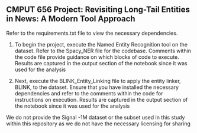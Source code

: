 <h2>CMPUT 656 Project: Revisiting Long-Tail Entities in News: A Modern Tool Approach</h2>
Refer to the requirements.txt file to view the necessary dependencies.

1. To begin the project, execute the Named Entity Recognition tool on the dataset. Refer to the Spacy_NER file for the codebase. Comments within the code file provide guidance on which blocks of code to execute. Results are captured in the output section of the notebook since it was used for the analysis

   
2. Next, execute the BLINK_Entity_Linking file to apply the entity linker, BLINK, to the dataset. Ensure that you have installed the necessary dependencies and refer to the comments within the code for instructions on execution. Results are captured in the output section of the notebook since it was used for the analysis

We do not provide the Signal -1M dataset or the subset used in this study within this repository as we do not have the necessary licensing for sharing


